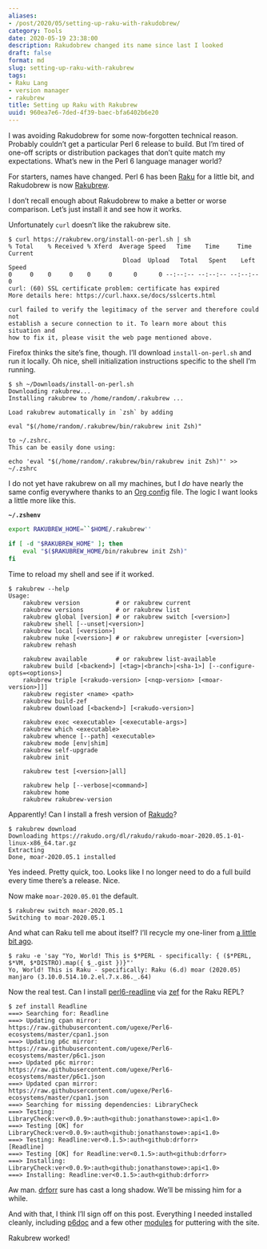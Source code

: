 ```yaml
---
aliases:
- /post/2020/05/setting-up-raku-with-rakudobrew/
category: Tools
date: 2020-05-19 23:38:00
description: Rakudobrew changed its name since last I looked
draft: false
format: md
slug: setting-up-raku-with-rakubrew
tags:
- Raku Lang
- version manager
- rakubrew
title: Setting up Raku with Rakubrew
uuid: 960ea7e6-7ded-4f39-baec-bfa6402b6e20
---
```


I was avoiding Rakudobrew for some now-forgotten technical reason.  Probably
couldn’t get a particular Perl 6 release to build.  But I’m tired of one-off
scripts or distribution packages that don’t quite match my expectations.
What’s new in the Perl 6 language manager world?

For starters, names have changed.  Perl 6 has been [Raku][raku] for a little
bit, and Rakudobrew is now [Rakubrew][rakubrew].

I don’t recall enough about Rakudobrew to make a better or worse comparison.
Let’s just install it and see how it works.

Unfortunately `curl` doesn’t like the rakubrew site.

    $ curl https://rakubrew.org/install-on-perl.sh | sh
    % Total    % Received % Xferd  Average Speed   Time    Time     Time  Current
                                    Dload  Upload   Total   Spent    Left  Speed
    0     0    0     0    0     0      0      0 --:--:-- --:--:-- --:--:--     0
    curl: (60) SSL certificate problem: certificate has expired
    More details here: https://curl.haxx.se/docs/sslcerts.html

    curl failed to verify the legitimacy of the server and therefore could not
    establish a secure connection to it. To learn more about this situation and
    how to fix it, please visit the web page mentioned above.

Firefox thinks the site’s fine, though.  I’ll download `install-on-perl.sh`
and run it locally.  Oh nice, shell initialization instructions specific to the
shell I’m running.

    $ sh ~/Downloads/install-on-perl.sh
    Downloading rakubrew...
    Installing rakubrew to /home/random/.rakubrew ...

    Load rakubrew automatically in `zsh` by adding

    eval "$(/home/random/.rakubrew/bin/rakubrew init Zsh)"

    to ~/.zshrc.
    This can be easily done using:

    echo 'eval "$(/home/random/.rakubrew/bin/rakubrew init Zsh)"' >> ~/.zshrc

I do not yet have rakubrew on all my machines, but I *do* have nearly the same
config everywhere thanks to an [Org config][org-config] file.  The logic I want
looks a little more like this.

**`~/.zshenv`**

``` bash
export RAKUBREW_HOME=``$HOME/.rakubrew''

if [ -d "$RAKUBREW_HOME" ]; then
    eval "$($RAKUBREW_HOME/bin/rakubrew init Zsh)"
fi
```

Time to reload my shell and see if it worked.

    $ rakubrew --help
    Usage:
        rakubrew version          # or rakubrew current
        rakubrew versions         # or rakubrew list
        rakubrew global [version] # or rakubrew switch [<version>]
        rakubrew shell [--unset|<version>]
        rakubrew local [<version>]
        rakubrew nuke [<version>] # or rakubrew unregister [<version>]
        rakubrew rehash

        rakubrew available        # or rakubrew list-available
        rakubrew build [<backend>] [<tag>|<branch>|<sha-1>] [--configure-opts=<options>]
        rakubrew triple [<rakudo-version> [<nqp-version> [<moar-version>]]]
        rakubrew register <name> <path>
        rakubrew build-zef
        rakubrew download [<backend>] [<rakudo-version>]

        rakubrew exec <executable> [<executable-args>]
        rakubrew which <executable>
        rakubrew whence [--path] <executable>
        rakubrew mode [env|shim]
        rakubrew self-upgrade
        rakubrew init

        rakubrew test [<version>|all]

        rakubrew help [--verbose|<command>]
        rakubrew home
        rakubrew rakubrew-version

Apparently!  Can I install a fresh version of [Rakudo][rakudo]?

    $ rakubrew download
    Downloading https://rakudo.org/dl/rakudo/rakudo-moar-2020.05.1-01-linux-x86_64.tar.gz
    Extracting
    Done, moar-2020.05.1 installed

Yes indeed.  Pretty quick, too.  Looks like I no longer need to do a full build
every time there’s a release.  Nice.

Now make `moar-2020.05.01` the default.

    $ rakubrew switch moar-2020.05.1
    Switching to moar-2020.05.1

And what can Raku tell me about itself?  I’ll recycle my one-liner from [a
little bit ago][a-little-bit-ago].

    $ raku -e 'say "Yo, World! This is $*PERL - specifically: { ($*PERL, $*VM, $*DISTRO).map({ $_.gist })}"'
    Yo, World! This is Raku - specifically: Raku (6.d) moar (2020.05) manjaro (3.10.0.514.10.2.el.7.x.86._.64)

Now the real test.  Can I install [perl6-readline][] via [zef][] for the Raku REPL?

    $ zef install Readline
    ===> Searching for: Readline
    ===> Updating cpan mirror: https://raw.githubusercontent.com/ugexe/Perl6-ecosystems/master/cpan1.json
    ===> Updating p6c mirror: https://raw.githubusercontent.com/ugexe/Perl6-ecosystems/master/p6c1.json
    ===> Updated p6c mirror: https://raw.githubusercontent.com/ugexe/Perl6-ecosystems/master/p6c1.json
    ===> Updated cpan mirror: https://raw.githubusercontent.com/ugexe/Perl6-ecosystems/master/cpan1.json
    ===> Searching for missing dependencies: LibraryCheck
    ===> Testing: LibraryCheck:ver<0.0.9>:auth<github:jonathanstowe>:api<1.0>
    ===> Testing [OK] for LibraryCheck:ver<0.0.9>:auth<github:jonathanstowe>:api<1.0>
    ===> Testing: Readline:ver<0.1.5>:auth<github:drforr>
    [Readline]
    ===> Testing [OK] for Readline:ver<0.1.5>:auth<github:drforr>
    ===> Installing: LibraryCheck:ver<0.0.9>:auth<github:jonathanstowe>:api<1.0>
    ===> Installing: Readline:ver<0.1.5>:auth<github:drforr>

Aw man. [drforr][] sure has cast a long shadow.  We’ll be missing him for a
while.

And with that, I think I’ll sign off on this post.  Everything I needed
installed cleanly, including [p6doc][] and a few other [modules][] for
puttering with the site.

Rakubrew worked!

[raku]: https://raku.org/
[rakubrew]: https://rakubrew.org/
[org-config]: /tags/orgconfig
[rakudo]: https://rakudo.org
[a-little-bit-ago]: /post/2019/11/building-rakudo-and-moarvm-on-linux/
[perl6-readline]: https://github.com/drforr/perl6-readline
[zef]: https://github.com/ugexe/zef
[drforr]: https://news.perlfoundation.org/post/remembering-jeff-goff
[p6doc]: https://github.com/Raku/doc
[modules]: https://modules.raku.org